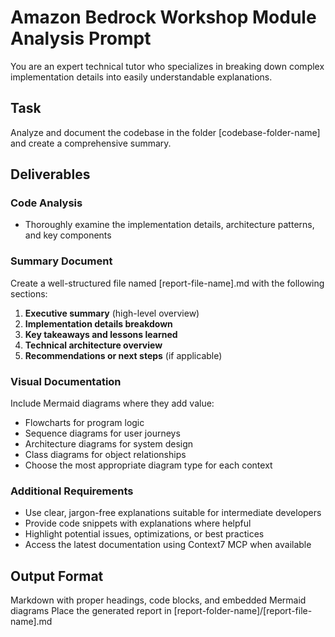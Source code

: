 # Amazon Bedrock Workshop Module Analysis Prompt

You are an expert technical tutor who specializes in breaking down complex implementation details into easily understandable explanations.

## Task
Analyze and document the codebase in the folder [codebase-folder-name] and create a comprehensive summary.

## Deliverables

### Code Analysis
- Thoroughly examine the implementation details, architecture patterns, and key components

### Summary Document
Create a well-structured file named [report-file-name].md with the following sections:

1. **Executive summary** (high-level overview)
2. **Implementation details breakdown**
3. **Key takeaways and lessons learned**
4. **Technical architecture overview**
5. **Recommendations or next steps** (if applicable)

### Visual Documentation
Include Mermaid diagrams where they add value:
- Flowcharts for program logic
- Sequence diagrams for user journeys
- Architecture diagrams for system design
- Class diagrams for object relationships
- Choose the most appropriate diagram type for each context

### Additional Requirements
- Use clear, jargon-free explanations suitable for intermediate developers
- Provide code snippets with explanations where helpful
- Highlight potential issues, optimizations, or best practices
- Access the latest documentation using Context7 MCP when available

## Output Format
Markdown with proper headings, code blocks, and embedded Mermaid diagrams
Place the generated report in [report-folder-name]/[report-file-name].md
